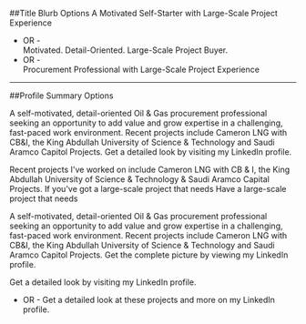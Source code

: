 
##Title Blurb Options
A Motivated Self-Starter with Large-Scale Project Experience     
- OR -   
Motivated. Detail-Oriented. Large-Scale Project Buyer.   
- OR -   
Procurement Professional with Large-Scale Project Experience  

---

##Profile Summary Options  

A self-motivated, detail-oriented Oil & Gas procurement professional seeking an opportunity to add value and grow expertise in a challenging, fast-paced work environment. Recent projects include Cameron LNG with CB&I, the King Abdullah University of Science & Technology and Saudi Aramco Capitol Projects. Get a detailed look by visiting my LinkedIn profile. 




Recent projects I've worked on include Cameron LNG with CB & I, the King Abdullah University of Science & Technology & Saudi Aramco Capital Projects. If you've got a large-scale project that needs 
Have a large-scale project that needs 

A self-motivated, detail-oriented Oil & Gas procurement professional seeking an opportunity to add value and grow expertise in a challenging, fast-paced work environment. Recent projects include Cameron LNG with CB&I, the King Abdullah University of Science & Technology and Saudi Aramco Capitol Projects. Get the complete picture by viewing my LinkedIn profile. 

Get a detailed look by visiting my LinkedIn profile. 
- OR - 
Get a detailed look at these projects and more on my LinkedIn profile. 